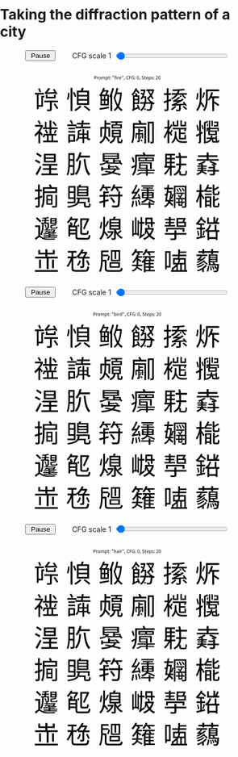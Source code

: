 # Taking the diffraction pattern of a city


<div class="slider-container unique-slider-container1">
  <button id="autoplayButton1" class="autoplayButton">Pause</button>
  <span id="sliderValue1" class="sliderValue">CFG scale 1</span>
  <input type="range" min="0" max="99" step="1" value="1" id="parameterSlider1" class="parameterSlider">
</div>
<img id="outputImage1" class="outputImage" src="/fire_slider/fire-CFG0_grid.png" alt="Model Output">

<div class="slider-container unique-slider-container2">
  <button id="autoplayButton2" class="autoplayButton">Pause</button>
  <span id="sliderValue2" class="sliderValue">CFG scale 1</span>
  <input type="range" min="0" max="99" step="1" value="1" id="parameterSlider2" class="parameterSlider">
</div>
<img id="outputImage2" class="outputImage" src="/bird_slider/bird-CFG0_grid.png" alt="Model Output">

<div class="slider-container unique-slider-container3">
  <button id="autoplayButton3" class="autoplayButton">Pause</button>
  <span id="sliderValue3" class="sliderValue">CFG scale 1</span>
  <input type="range" min="0" max="99" step="1" value="1" id="parameterSlider3" class="parameterSlider">
</div>
<img id="outputImage3" class="outputImage" src="/hair_slider/hair-CFG0_grid.png" alt="Model Output">


<script>
  document.addEventListener('DOMContentLoaded', (event) => {
    function initializeSlider(sliderId, outputImageId, sliderValueId, autoplayButtonId, folder) {
      const slider = document.getElementById(sliderId);
      const outputImage = document.getElementById(outputImageId);
      const sliderValue = document.getElementById(sliderValueId);
      const autoplayButton = document.getElementById(autoplayButtonId);

      let autoplay = true;
      let interval;

      function updateSlider(value) {
        sliderValue.textContent = `CFG scale ${value}`;
        outputImage.src = `/${folder}_slider/${folder}-CFG${value}_grid.png`;
      }

      slider.addEventListener('input', (event) => {
        const value = event.target.value;
        updateSlider(value);
      });

      autoplayButton.addEventListener('click', () => {
        autoplay = !autoplay;
        autoplayButton.textContent = autoplay ? 'Pause' : 'Play';
        if (autoplay) {
          startAutoplay();
        } else {
          clearInterval(interval);
        }
      });

      function startAutoplay() {
        interval = setInterval(() => {
          let value = parseInt(slider.value, 10);
          value = (value + 1) % 100;
          slider.value = value;
          updateSlider(value);
        }, 100); // Change the interval time as needed
      }

      // Start autoplay by default
      startAutoplay();
    }

    initializeSlider('parameterSlider1', 'outputImage1', 'sliderValue1', 'autoplayButton1', 'fire');
    initializeSlider('parameterSlider2', 'outputImage2', 'sliderValue2', 'autoplayButton2', 'bird');
    initializeSlider('parameterSlider3', 'outputImage3', 'sliderValue3', 'autoplayButton3', 'hair');
  });
</script>

<style>
  .slider-container {
    width: 80%; /* Adjust the width as a percentage of the window size */
    margin: 20px auto;
    display: flex; /* Use flexbox to align items horizontally */
    align-items: center; /* Center items vertically */
  }
  .parameterSlider {
    flex: 1; /* Allow the slider to grow and take available space */
    margin-left: 10px; /* Add some space between the value and the slider */
  }
  .outputImage {
    display: block;
    margin: 20px auto;
    max-width: 80%; /* Adjust the width of the image relative to the window size */
  }
  .sliderValue {
    min-width: 100px; /* Ensure the value box has some width */
    text-align: right; /* Align the text inside the value box to the right */
  }
  .autoplayButton {
    min-width: 60px; /* Set a fixed minimum width for the button */
    margin-right: 10px; /* Add some space between the button and the value */
  }
  body {
    margin: 0; /* Remove default margin */
    padding: 0; /* Remove default padding */
  }
</style>

